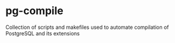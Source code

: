 pg-compile
==========

Collection of scripts and makefiles used to automate compilation of PostgreSQL and its extensions
